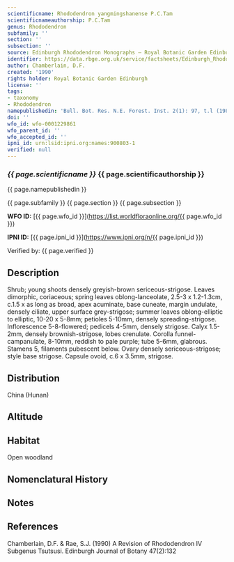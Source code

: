 ```yaml
---
scientificname: Rhododendron yangmingshanense P.C.Tam
scientificnameauthorship: P.C.Tam
genus: Rhododendron
subfamily: ''
section: ''
subsection: ''
source: Edinburgh Rhododendron Monographs – Royal Botanic Garden Edinburgh
identifier: https://data.rbge.org.uk/service/factsheets/Edinburgh_Rhododendron_Monographs.xhtml
author: Chamberlain, D.F.
created: '1990'
rights holder: Royal Botanic Garden Edinburgh
license: ''
tags:
- taxonomy
- Rhododendron
namepublishedin: 'Bull. Bot. Res. N.E. Forest. Inst. 2(1): 97, t.l (1982)'
doi: ''
wfo_id: wfo-0001229861
wfo_parent_id: ''
wfo_accepted_id: ''
ipni_id: urn:lsid:ipni.org:names:900803-1
verified: null
---
```

### _{{ page.scientificname }}_ {{ page.scientificauthorship }}
 {{ page.namepublishedin }}

{{ page.subfamily }} {{ page.section }} {{ page.subsection }}

**WFO ID:** [{{ page.wfo_id }}](https://list.worldfloraonline.org/{{ page.wfo_id }})

**IPNI ID:** [{{ page.ipni_id }}](https://www.ipni.org/n/{{ page.ipni_id }})

Verified by: {{ page.verified }}



## Description
Shrub; young shoots densely greyish-brown sericeous-strigose. Leaves dimorphic, coriaceous; spring leaves oblong-lanceolate, 2.5-3 x 1.2-1.3cm, c.1.5 x as long as broad, apex acuminate, base cuneate, margin undulate, densely ciliate, upper surface grey-strigose; summer leaves oblong-elliptic to elliptic, 10-20 x 5-8mm; petioles 5-10mm, densely spreading-strigose. Inflorescence 5-8-flowered; pedicels 4-5mm, densely strigose. Calyx 1.5-2mm, densely brownish-strigose, lobes crenulate. Corolla funnel-campanulate, 8-10mm, reddish to pale purple; tube 5-6mm, glabrous. Stamens 5, filaments pubescent below. Ovary densely sericeous-strigose; style base strigose. Capsule ovoid, c.6 x 3.5mm, strigose.

## Distribution
China (Hunan)

## Altitude


## Habitat
Open woodland

## Nomenclatural History

                       
## Notes


## References

Chamberlain, D.F. & Rae, S.J. (1990) A Revision of Rhododendron IV Subgenus Tsutsusi. Edinburgh Journal of Botany 47(2):132
